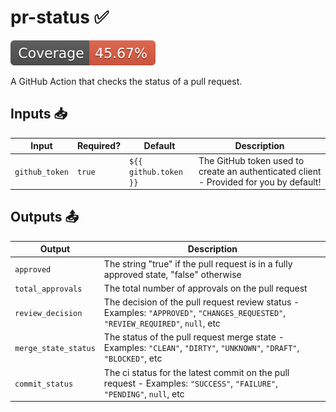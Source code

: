 # pr-status ✅

[![coverage](./badges/coverage.svg)](./badges/coverage.svg)

A GitHub Action that checks the status of a pull request.

## Inputs 📥

| Input | Required? | Default | Description |
| ----- | --------- | ------- | ----------- |
| `github_token` | `true` | `${{ github.token }}` | The GitHub token used to create an authenticated client - Provided for you by default! |

## Outputs 📤

| Output | Description |
| ------ | ----------- |
| `approved` | The string "true" if the pull request is in a fully approved state, "false" otherwise |
| `total_approvals` | The total number of approvals on the pull request |
| `review_decision` | The decision of the pull request review status - Examples: `"APPROVED"`, `"CHANGES_REQUESTED"`, `"REVIEW_REQUIRED"`, `null`, etc |
| `merge_state_status` | The status of the pull request merge state - Examples: `"CLEAN"`, `"DIRTY"`, `"UNKNOWN"`, `"DRAFT"`, `"BLOCKED"`, etc |
| `commit_status` | The ci status for the latest commit on the pull request - Examples: `"SUCCESS"`, `"FAILURE"`, `"PENDING"`, `null`, etc |
